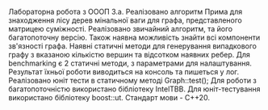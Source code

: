 Лабораторна робота з ОООП 3.а. Реалізовано алгоритм Прима для знаходження лісу дерев мінальної ваги для графа, представленого матрицею суміжності.
Реалізовано звичайний алгоритм, та його багатопоточну версію.
Також наявна можливість знайти всі компоненти зв'язності графа. Наявні статичні методи для генерування випадкового графу з вказаною кількістю вершин та відсотком наявних ребер.
Для benchmarking є 2 статичні методи, з параметрами для налаштування. Результат їхньої роботи виводиться на консоль та пишеться у лог. Реалізовано юніт тести в статичному методі Graph::test();
Для роботи з багатопоточністю використано бібліотеку IntelTBB. Для юніт-тестування використано бібліотеку boost::ut. Стандарт мови - С++20.

